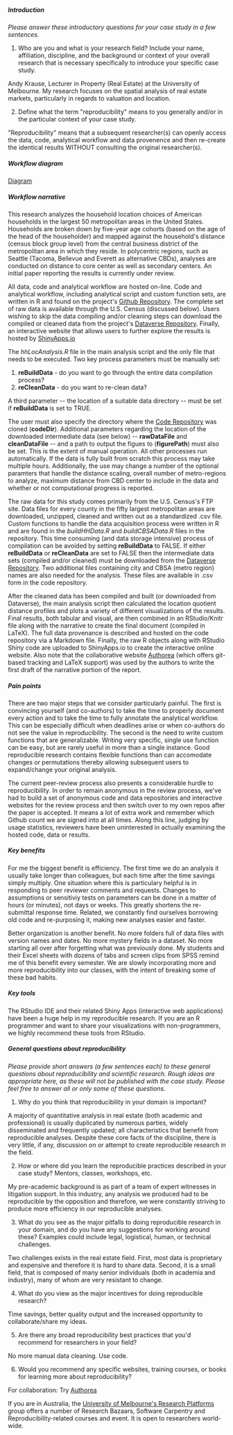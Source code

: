 ##### Introduction
*Please answer these introductory questions for your case study in a few sentences.*

1) Who are you and what is your research field? Include your name, affiliation, discipline, and the background or context of your overall research that is necessary specifically to introduce your specific case study.

Andy Krause, Lecturer in Property (Real Estate) at the University of Melbourne.  My research focuses on the spatial analysis of real estate markets, particularly in regards to valuation and location.  

2) Define what the term "reproducibility" means to you generally and/or in the particular context of your case study.

"Reproducibility" means that a subsequent researcher(s) can openly access the data, code, analytical workflow and data provenence and then re-create the identical results WITHOUT consulting the original researcher(s).

##### Workflow diagram

[Diagram](workflowDiagram.pdf)

##### Workflow narrative

This research analyzes the household location choices of American households in the largest 50 metropolitan areas in the United States.  Households are broken down by five-year age cohorts (based on the age of the head of the householder) and mapped against the household's distance (census block group level) from the central business district of the metropolitan area in which they reside.  In polycentric regions, such as Seattle (Tacoma, Bellevue and Everett as alternative CBDs), analyses are conducted on distance to core center as well as secondary centers. An initial paper reporting the results is currently under review.

All data, code and analytical workflow are hosted on-line.  Code and analytical workflow, including analytical script and custom function sets, are written in R and found on the project's [Github Repository](http:/github.com/andykrause).  The complete set of raw data is available through the U.S. Census (discussed below).  Users wishing to skip the data compiling and/or cleaning steps can download the compiled or cleaned data from the project's [Dataverse Repository](http://www.this-page-intentionally-left-blank.org/).  Finally, an interactive website that allows users to further explore the results is hosted by [ShinyApps.io](http://www.this-page-intentionally-left-blank.org/)

The *hhLocAnalysis.R* file in the main analysis script and the only file that needs to be executed.  Two key process parameters must be manually set:

1. **reBuildData** - do you want to go through the entire data compilation process?
2. **reCleanData** - do you want to re-clean data?

A third parameter -- the location of a suitable data directory -- must be set if **reBuildData** is set to TRUE. 

The user must also specify the directory where the [Code Repository](http:/github.com/andykrause) was cloned (**codeDir**). Additional parameters regarding the location of the downloaded intermediate data (see below) -- **rawDataFile** and **cleanDataFile** -- and a path to output the figues to (**figurePath**) must also be set. This is the extent of manual operation. All other processes run automatically.  If the data is fully built from scratch this process may take multiple hours. Additionally, the use may change a number of the optional paramters that handle the distance scaling, overall number of metro-regions to analyze, maximum distance from CBD center to include in the data and whether or not computational progress is reported. 

The raw data for this study comes primarily from the U.S. Census's FTP site.  Data files for every county in the fifty largest metropolitan areas are downloaded, unzipped, cleaned and written out as a standardized .csv file.  Custom functions to handle the data acquisition process were written in R and are found in the *buildHHData.R* and *buildCBSAData.R* files in the repository.  This time consuming (and data storage intensive) process of compilation can be avoided by setting **reBuildData** to FALSE. If either **reBuildData** or **reCleanData** are set to FALSE then the intermediate data sets (compiled and/or cleaned) must be downloaded from the [Dataverse Repository](http://www.this-page-intentionally-left-blank.org/).  Two additional files containing city and CBSA (metro region) names are also needed for the analysis.  These files are available in .csv form in the code repository. 

After the cleaned data has been compiled and built (or downloaded from Dataverse),
the main analysis script then calculated the location quotient distance profiles and plots a variety of different visualizations of the results. Final results, both tabular and visual, are then combined in an RStudio/Knitr file along with the narrative to create the final document (compiled in LaTeX).  The full data provenance is described and hosted on the code repository via a Markdown file.  Finally, the raw R objects along with RStudio Shiny code are uploaded to ShinyApps.io to create the interactive online website.  Also note that the collaborative website [Authorea](https://www.authorea.com/users/18208) (which offers git-based tracking and LaTeX support) was used by the authors to write the first draft of the narrative portion of the report.  

##### Pain points

There are two major steps that we consider particularly painful.  The first is convincing yourself (and co-authors) to take the time to properly document every action and to take the time to fully annotate the analytical workflow.  This can be especially difficult when deadlines arise or when co-authors do not see the value in reproducibility.  The second is the need to write custom functions that are generalizable.  Writing very specific, single use function can be easy, but are rarely useful in more than a single instance.  Good reproducible research contains flexible functions than can accomodate changes or permutations thereby allowing subsequent users to expand/change your original analysis.  

The current peer-review process also presents a considerable hurdle to reproducibility.  In order to remain anonymous in the review process, we've had to build a set of anonymous code and data repositories and interactive websites for the review process and then switch over to my own repos after the paper is accepted. It means a lot of extra work and remember which Github count we are signed into at all times.  Along this line, judging by usage statistics, reviewers have been uninterested in actually examining the hosted code, data or results. 

##### Key benefits

For me the biggest benefit is efficiency.  The first time we do an analysis it usually take longer than colleagues, but each time after the time savings simply multiply.  One situation where this is particulary helpful is in responding to peer reviewer comments and requests.  Changes to assumptions or sensitiviy tests on parameters can be done in a matter of hours (or minutes), not days or weeks.  This greatly shortens the re-submittal response time.  Related, we constantly find ourselves borrowing old code and re-purposing it, making new analyses easier and faster.  

Better organization is another benefit.  No more folders full of data files with version names and dates. No more mystery fields in a dataset. No more starting all over after forgetting what was previously done. My students and their Excel sheets with dozens of tabs and screen clips from SPSS remind me of this benefit every semester. We are slowly incorporating more and more reproducibility into our classes, with the intent of breaking some of these bad habits.  

##### Key tools

The RStudio IDE and their related Shiny Apps (interactive web applications) have been a huge help in my reproducible research.  If you are an R programmer and want to share your visualizations with non-programmers, we highly recommend these tools from RStudio. 

##### General questions about reproducibility

*Please provide short answers (a few sentences each) to these general questions about reproducibility and scientific research. Rough ideas are appropriate here, as these will not be published with the case study. Please feel free to answer all or only some of these questions.*

1) Why do you think that reproducibility in your domain is important?

A majority of quantitative analysis in real estate (both academic and professional) is usually duplicated by numerous parties, widely disseminated and frequently updated; all characteristics that benefit from reproducible analyses.  Despite these core facts of the discipline, there is very little, if any, discussion on or attempt to create reproducible research in the field.  

2) How or where did you learn the reproducible practices described in your case study? Mentors, classes, workshops, etc.

My pre-academic background is as part of a team of expert witnesses in litigation support.  In this industry, any analysis we produced had to be reproducible by the opposition and therefore, we were constantly striving to produce more efficiency in our reproducible analyses.  

3) What do you see as the major pitfalls to doing reproducible research in your domain, and do you have any suggestions for working around these? Examples could include legal, logistical, human, or technical challenges.

Two challenges exists in the real estate field.  First, most data is proprietary and expensive and therefore it is hard to share data.  Second, it is a small field, that is composed of many senior individuals (both in academia and industry), many of whom are very resistant to change. 

4) What do you view as the major incentives for doing reproducible research?

Time savings, better quality output and the increased opportunity to collaborate/share my ideas.  

5) Are there any broad reproducibility best practices that you'd recommend for researchers in your field?

No more manual data cleaning.  Use code.  

6) Would you recommend any specific websites, training courses, or books for learning more about reproducibility?

For collaboration:  Try [Authorea](https://www.authorea.com/) 

If you are in Australia, the [University of Melbourne's Research Platforms](http://blogs.unimelb.edu.au/researchplatforms/) group offers a number of Research Bazaars, Software Carpentry and Reproducibility-related courses and event.  It is open to researchers world-wide.  
